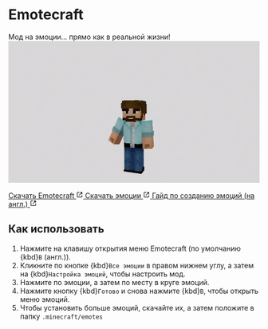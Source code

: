 # Emotecraft
Мод на эмоции... прямо как в реальной жизни!
![Демонстрация](../_static/images/mods/emotecraft/demo.webp)

<p class="mod-links">
    <a class="reference external" target="_blank" href="https://modrinth.com/mod/emotecraft" rel="nofollow noopener">
        Скачать Emotecraft
        <svg xmlns="http://www.w3.org/2000/svg" fill="currentColor" height="1em" width="1em" stroke="none" viewBox="0 0 24 24"><path d="m13 3 3.293 3.293-7 7 1.414 1.414 7-7L21 11V3z"></path><path d="M19 19H5V5h7l-2-2H5c-1.103 0-2 .897-2 2v14c0 1.103.897 2 2 2h14c1.103 0 2-.897 2-2v-5l-2-2v7z"></path></svg>
    </a>
    <a class="reference external" target="_blank" href="https://docs.google.com/document/d/1AK0w8M1_oZ3Z3VxoETT4QJ-OjVsP1AzqE0kHhSazymQ/edit" rel="nofollow noopener">
        Скачать эмоции
        <svg xmlns="http://www.w3.org/2000/svg" fill="currentColor" height="1em" width="1em" stroke="none" viewBox="0 0 24 24"><path d="m13 3 3.293 3.293-7 7 1.414 1.414 7-7L21 11V3z"></path><path d="M19 19H5V5h7l-2-2H5c-1.103 0-2 .897-2 2v14c0 1.103.897 2 2 2h14c1.103 0 2-.897 2-2v-5l-2-2v7z"></path></svg>
    </a>
    <a class="reference external" target="_blank" href="https://kosmx.gitbook.io/emotecraft/tutorial/custom-emotes" rel="nofollow noopener">
        Гайд по созданию эмоций (на англ.)
        <svg xmlns="http://www.w3.org/2000/svg" fill="currentColor" height="1em" width="1em" stroke="none" viewBox="0 0 24 24"><path d="m13 3 3.293 3.293-7 7 1.414 1.414 7-7L21 11V3z"></path><path d="M19 19H5V5h7l-2-2H5c-1.103 0-2 .897-2 2v14c0 1.103.897 2 2 2h14c1.103 0 2-.897 2-2v-5l-2-2v7z"></path></svg>
    </a>
</p>

## Как использовать
1. Нажмите на клавишу открытия меню Emotecraft (по умолчанию {kbd}`B` (англ.)).
2. Кликните по кнопке {kbd}`Все эмоции` в правом нижнем углу, а
   затем на {kbd}`Настройка эмоций`, чтобы настроить мод.
3. Нажмите по эмоции, а затем по месту в круге эмоций.
4. Нажмите кнопку {kbd}`Готово` и снова нажмите {kbd}`B`,
   чтобы открыть меню эмоций.
5. Чтобы установить больше эмоций, скачайте их, а затем положите в папку `.minecraft/emotes`
